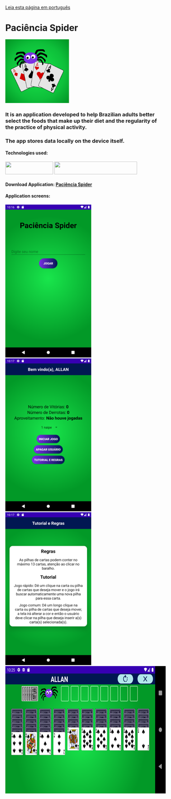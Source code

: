 <a href="README_portuguese.md" target="_blank">Leia esta página em português</a>

# Paciência Spider

<img height="200" width="200" src="/app/src/main/res/drawable/icon_app.png" target="_blank">

### It is an application developed to help Brazilian adults better select the foods that make up their diet and the regularity of the practice of physical activity.

### The app stores data locally on the device itself.

#### Technologies used:
<a target="_blank"><img height="40" width="150" src="https://img.shields.io/badge/Kotlin-049DD9?style=for-the-badge&logo=kotlin&logoColor=orange" target="_blank"></a> <img height="40" width="260" src="https://img.shields.io/badge/Android%20Studio-3DDC84.svg?style=for-the-badge&logo=android-studio&logoColor=white" target="_blank"></a>

#### Download Application: [Paciência Spider](https://github.com/AllanBismarck123/Paciencia-Spider/raw/main/paciencia-spider.apk)

#### Application screens:
<img height="480" width="270" src="assets/Screenshot_20230315_221654.png" target="_blank"> <img height="480" width="270" src="assets/Screenshot_20230315_221741.png" target="_blank"> 
 <img height="480" width="270" src="assets/Screenshot_20230315_221756.png" target="_blank"> <img height="400" width="820" src="assets/Screenshot_20230315_222510.png" target="_blank">
